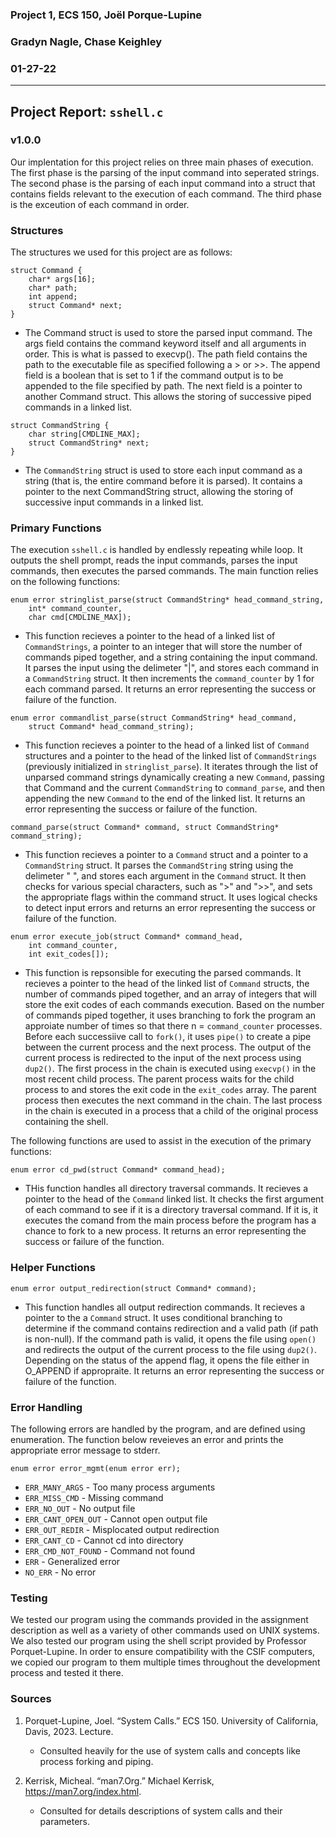 ### Project 1, ECS 150, Joël Porque-Lupine
### Gradyn Nagle, Chase Keighley
### 01-27-22
***
## Project Report: `sshell.c`
### **v1.0.0**
Our implentation for this project relies on three main phases of execution. The
first phase is the parsing of the input command into seperated strings. The
second phase is the parsing of each input command into a struct that contains
fields relevant to the execution of each command. The third phase is the
exceution of each command in order.

### Structures
The structures we used for this project are as follows:
```
struct Command {
    char* args[16];
    char* path;
    int append;
    struct Command* next;
}
```
+ The Command struct is used to store the parsed input command. The args field
contains the command keyword itself and all arguments in order. This is what is
passed to execvp(). The path field contains the path to the executable file as
specified following a > or >>. The append field is a boolean that is set to 1 if
the command output is to be appended to the file specified by path. The next 
field is a pointer to another Command struct. This allows the storing of 
successive piped commands in a linked list.

```
struct CommandString {
    char string[CMDLINE_MAX];
    struct CommandString* next;
}
```
+ The `CommandString` struct is used to store each input command as a string 
(that is, the entire command before it is parsed). It contains a pointer to the 
next CommandString struct, allowing the storing of successive input commands in 
a linked list.

### Primary Functions
The execution `sshell.c` is handled by endlessly repeating while loop. It 
outputs the shell prompt, reads the input commands, parses the input commands,
then executes the parsed commands. The main function relies on the 
following functions:
```
enum error stringlist_parse(struct CommandString* head_command_string, 
    int* command_counter, 
    char cmd[CMDLINE_MAX]);
```
+ This function recieves a pointer to the head of a linked list of 
`CommandStrings`, a pointer to an integer that will store the number of commands
piped together, and a string containing the input command. It parses the input
using the delimeter "|", and stores each command in a `CommandString` struct. It
then increments the `command_counter` by 1 for each command parsed. It returns an
error representing the success or failure of the function.

```
enum error commandlist_parse(struct CommandString* head_command, 
    struct Command* head_command_string);
```
+ This function recieves a pointer to the head of a linked list of `Command`
structures and a pointer to the head of the linked list of `CommandStrings` 
(previously initialized in `stringlist_parse`). It iterates through the list of
unparsed command strings dynamically creating a new `Command`, passing that 
Command and the current `CommandString` to `command_parse`, and then appending
the new `Command` to the end of the linked list. It returns an error 
representing the success or failure of the function.

```
command_parse(struct Command* command, struct CommandString* command_string);
```
+ This function recieves a pointer to a `Command` struct and a pointer to a 
`CommandString` struct. It parses the `CommandString` string using the delimeter
" ", and stores each argument in the `Command` struct. It then checks for 
various special characters, such as ">" and ">>", and sets the appropriate
flags within the command struct. It uses logical checks to detect input errors
and returns an error representing the success or failure of the function.

```
enum error execute_job(struct Command* command_head, 
    int command_counter, 
    int exit_codes[]);
```
+ This function is repsonsible for executing the parsed commands. It recieves a
pointer to the head of the linked list of `Command` structs, the number of 
commands piped together, and an array of integers that will store the exit codes
of each commands execution. Based on the number of commands piped together, it
uses branching to fork the program an approiate number of times so that there
n = `command_counter` processes. Before each successiive call to `fork()`, it
uses `pipe()` to create a pipe between the current process and the next process.
The output of the current process is redirected to the input of the next process
using `dup2()`. The first process in the chain is executed using `execvp()` in
the most recent child process. The parent process waits for the child process to
and stores the exit code in the `exit_codes` array. The parent process then 
executes the next command in the chain. The last process in the chain is
executed in a process that a child of the original process containing the shell.

The following functions are used to assist in the execution of the primary
functions:
```
enum error cd_pwd(struct Command* command_head);
```
+ THis function handles all directory traversal commands. It recieves a pointer
to the head of the `Command` linked list. It checks the first argument of each
command to see if it is a directory traversal command. If it is, it executes the
comand from the main process before the program has a chance to fork to a new
process. It returns an error representing the success or failure of the 
function.



### Helper Functions
```
enum error output_redirection(struct Command* command);
```
+ This function handles all output redirection commands. It recieves a pointer
to the a `Command` struct. It uses conditional branching to determine if the
command contains redirection and a valid path (if path is non-null). If the 
command path is valid, it opens the file using `open()` and redirects the
output of the current process to the file using `dup2()`. Depending on the 
status of the append flag, it opens the file either in O_APPEND if appropraite. 
It returns an error representing the success or failure of the function.

### Error Handling
The following errors are handled by the program, and are defined using 
enumeration. The function below reveieves an error and prints the appropriate
error message to stderr.
```
enum error error_mgmt(enum error err);
```
+ `ERR_MANY_ARGS` - Too many process arguments
+ `ERR_MISS_CMD` - Missing command
+ `ERR_NO_OUT` - No output file
+ `ERR_CANT_OPEN_OUT` - Cannot open output file
+ `ERR_OUT_REDIR` - Misplocated output redirection
+ `ERR_CANT_CD` - Cannot cd into directory
+ `ERR_CMD_NOT_FOUND` - Command not found
+ `ERR` - Generalized error
+ `NO_ERR` - No error

### Testing
We tested our program using the commands provided in the assignment description
as well as a variety of other commands used on UNIX systems. We also tested our
program using the shell script provided by Professor Porquet-Lupine. In order to
ensure compatibility with the CSIF computers, we copied our program to them
multiple times throughout the development process and tested it there.

### Sources
1. Porquet-Lupine, Joel. “System Calls.” ECS 150. University of California, 
    Davis, 2023. Lecture.
    + Consulted heavily for the use of system calls and concepts like process
    forking and piping.

2. Kerrisk, Micheal. “man7.Org.” Michael Kerrisk, https://man7.org/index.html. 
    + Consulted for details descriptions of system calls and their parameters.
